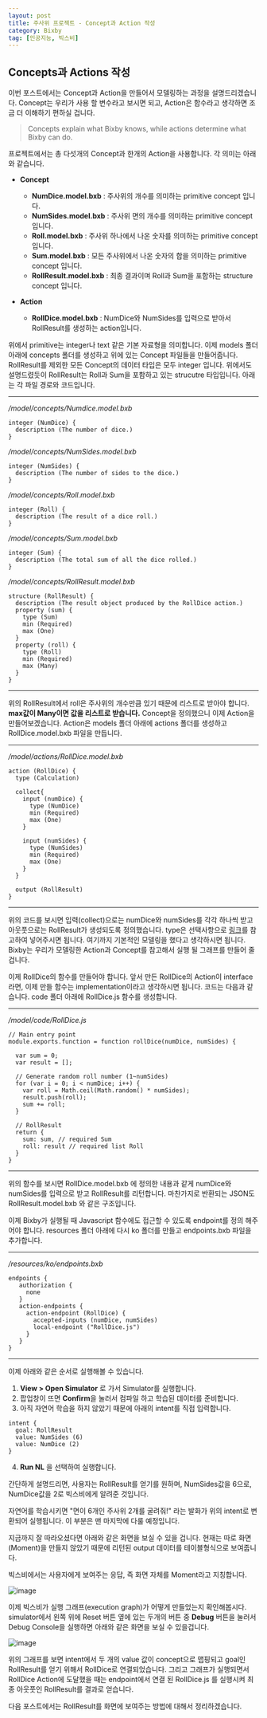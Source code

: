 ```yaml
---
layout: post
title: 주사위 프로젝트 - Concept과 Action 작성
category: Bixby
tag: [인공지능, 빅스비]
---
```


## Concepts과 Actions 작성

이번 포스트에서는 Concept과 Action을 만들어서 모델링하는 과정을 설명드리겠습니다. Concept는 우리가 사용 할 변수라고 보시면 되고, Action은 함수라고 생각하면 조금 더 이해하기 편하실 겁니다.

>Concepts explain what Bixby knows, while actions determine what Bixby can do. 

프로젝트에서는 총 다섯개의 Concept과  한개의 Action을 사용합니다. 각 의미는 아래와 같습니다. 

- **Concept**
	- **NumDice.model.bxb** : 주사위의 개수를 의미하는 primitive concept 입니다. 
	- **NumSides.model.bxb** : 주사위 면의 개수를 의미하는 primitive concept 입니다. 
	- **Roll.model.bxb** : 주사위 하나에서 나온 숫자를 의미하는 primitive concept 입니다. 
	- **Sum.model.bxb** : 모든 주사위에서 나온 숫자의 합을 의미하는 primitive concept 입니다. 
	- **RollResult.model.bxb** : 최종 결과이며 Roll과 Sum을 포함하는 structure concept 입니다.

- **Action**
	- **RollDice.model.bxb** : NumDice와 NumSides를 입력으로 받아서 RollResult를 생성하는 action입니다.

위에서 primitive는 integer나 text 같은 기본 자료형을 의미합니다. 이제 models 폴더 아래에 concepts 폴더를 생성하고 위에 있는 Concept 파일들을 만들어줍니다. RollResult를 제외한 모든 Concept의 데이터 타입은 모두 integer 입니다. 위에서도 설명드렸듯이 RollResult는 Roll과 Sum을 포함하고 있는 strucutre 타입입니다. 아래는 각 파일 경로와 코드입니다.

***

*/model/concepts/Numdice.model.bxb*
```
integer (NumDice) {
  description (The number of dice.)
}
```


*/model/concepts/NumSides.model.bxb*
```
integer (NumSides) {
  description (The number of sides to the dice.)
}
```


*/model/concepts/Roll.model.bxb*
```
integer (Roll) {
  description (The result of a dice roll.)
}
```


*/model/concepts/Sum.model.bxb*
```
integer (Sum) {
  description (The total sum of all the dice rolled.)
}
```


*/model/concepts/RollResult.model.bxb*
```
structure (RollResult) {
  description (The result object produced by the RollDice action.)
  property (sum) {
    type (Sum)
    min (Required)
    max (One)
  }
  property (roll) {
    type (Roll)
    min (Required)
    max (Many)
  }      
}
```

***

위의 RollResult에서 roll은 주사위의 개수만큼 있기 때문에 리스트로 받아야 합니다. **max값이 Many이면 값을 리스트로 받습니다.** Concept을 정의했으니 이제 Action을 만들어보겠습니다. Action은 models 폴더 아래에 actions 폴더를 생성하고 RollDice.model.bxb 파일을 만듭니다.


***

*/model/actions/RollDice.model.bxb*
```
action (RollDice) {
  type (Calculation)

  collect{
    input (numDice) {
      type (NumDice)
      min (Required)
      max (One)
    }

    input (numSides) {
      type (NumSides)
      min (Required)
      max (One)
    }
  } 

  output (RollResult)
}
```

***

위의 코드를 보시면 입력(collect)으로는 numDice와 numSides를 각각 하나씩 받고 아웃풋으로는 RollResult가 생성되도록 정의했습니다. type은 선택사항으로 [링크](https://bixbydevelopers.com/dev/docs/reference/type/action.type)를 참고하여 넣어주시면 됩니다. 여기까지 기본적인 모델링을 했다고 생각하시면 됩니다. Bixby는 우리가 모델링한 Action과 Concept를 참고해서 실행 될 그래프를 만들어 줄 겁니다. 

이제 RollDice의 함수를 만들어야 합니다. 앞서 만든 RollDice의 Action이 interface라면, 이제 만들 함수는 implementation이라고 생각하시면 됩니다. 코드는 다음과 같습니다. code 폴더 아래에 RollDice.js 함수를 생성합니다. 


***

*/model/code/RollDice.js*
```
// Main entry point
module.exports.function = function rollDice(numDice, numSides) {

  var sum = 0;
  var result = [];

  // Generate random roll number (1~numSides)
  for (var i = 0; i < numDice; i++) {
    var roll = Math.ceil(Math.random() * numSides);
    result.push(roll);
    sum += roll;
  }

  // RollResult
  return {
    sum: sum, // required Sum
    roll: result // required list Roll
  }
}
```

***

위의 함수를 보시면 RollDice.model.bxb 에 정의한 내용과 같게 numDice와 numSides를 입력으로 받고 RollResult를 리턴합니다. 마찬가지로 반환되는 JSON도 RollResult.model.bxb 와 같은 구조입니다. 

이제 Bixby가 실행될 때 Javascript 함수에도 접근할 수 있도록 endpoint를 정의 해주어야 합니다. resources 폴더 아래에 다시 ko 폴더를 만들고 endpoints.bxb 파일을 추가합니다.


***

*/resources/ko/endpoints.bxb*
```
endpoints {
   authorization {
     none
   }
   action-endpoints {
     action-endpoint (RollDice) {
       accepted-inputs (numDice, numSides)
       local-endpoint ("RollDice.js")
     }
   }
}
```

***

<!-- 지금까지 구현한 프로젝트의 구조는 아래와 같습니다.

![image](/assets/2018-12-22-basic_tutorial_2/screenshot05.png){: width="30%" height="30%"}
 -->

이제 아래와 같은 순서로 실행해볼 수 있습니다.

1. **View > Open Simulator** 로 가서 Simulator를 실행합니다.
2. 팝업창이 뜨면 **Confirm**을 눌러서 컴파일 하고 학습된 데이터를 준비합니다.
3. 아직 자연어 학습을 하지 않았기 때문에 아래의 intent를 직접 입력합니다.
```
intent {
  goal: RollResult
  value: NumSides (6)
  value: NumDice (2)
}
```
4. **Run NL** 을 선택하여 실행합니다.

간단하게 설명드리면, 사용자는 RollResult를 얻기를 원하며, NumSides값을 6으로, NumDice값을 2로 빅스비에게 알려준 것입니다. 

<div class="message">
자연어를 학습시키면 "면이 6개인 주사위 2개를 굴려줘!" 라는 발화가 위의 intent로 변환되어 실행됩니다. 이 부분은 맨 마지막에 다룰 예정입니다.
</div>


지금까지 잘 따라오셨다면 아래와 같은 화면을 보실 수 있을 겁니다. 현재는 따로 화면(Moment)을 만들지 않았기 때문에 리턴된 output 데이터를 테이블형식으로 보여줍니다. 

<div class="message">
빅스비에서는 사용자에게 보여주는 응답, 즉 화면 자체를 Moment라고 지칭합니다.
</div>

![image](/assets/2018-12-22-basic_tutorial_2/screenshot02.png)


이제 빅스비가 실행 그래프(execution graph)가 어떻게 만들었는지 확인해봅시다. simulator에서 왼쪽 위에 Reset 버튼 옆에 있는 두개의 버튼 중 **Debug** 버튼을 눌러서 Debug Console을 실행하면 아래와 같은 화면을 보실 수 있을겁니다.  

<!-- ![image](){: width="50%" height="50%"} -->
![image](/assets/2018-12-22-basic_tutorial_2/screenshot04.png)

위의 그래프를 보면 intent에서 두 개의 value 값이 concept으로 맵핑되고 goal인 RollResult를 얻기 위해서 RollDice로 연결되었습니다. 그리고 그래프가 실행되면서 RollDice Action에 도달했을 때는 endpoint에서 연결 된 RollDice.js 를 실행시켜 최종 아웃풋인 RollResult를 결과로 얻습니다.

다음 포스트에서는 RollResult를 화면에 보여주는 방법에 대해서 정리하겠습니다. 
